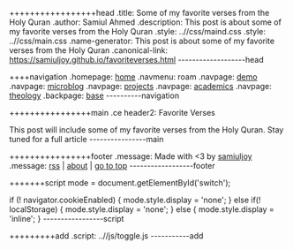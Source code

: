 +++++++++++++++++head
.title: Some of my favorite verses from the Holy Quran
.author: Samiul Ahmed
.description: This post is about some of my favorite verses from the Holy Quran
.style: ..//css/maind.css
.style: ..//css/main.css
.name-generator: This post is about some of my favorite verses from the Holy Quran
.canonical-link: https://samiuljoy.github.io/favoriteverses.html
-------------------head

++++navigation
.homepage: [home](..//index.html)
.navmenu: roam
.navpage: [demo](..//demo/base.html)
.navpage: [microblog](..//microblog/base.html)
.navpage: [projects](..//projects/base.html)
.navpage: [academics](..//academics/base.html)
.navpage: [theology](..//../theology/base.html)
.backpage: [base](base.html)
----------navigation

++++++++++++++++main
.ce header2: Favorite Verses

This post will include some of my favorite verses from the Holy Quran. Stay tuned for a full article
----------------main

++++++++++++++++footer
.message: Made with <3 by [samiuljoy](https://github.com/samiuljoy)
.message: [rss](/rss.xml) | [about](/about.html) | [go to top](#)
------------------footer

+++++++script
mode = document.getElementById('switch');

if (! navigator.cookieEnabled) {
	mode.style.display = 'none';
}
else if(! localStorage) {
	mode.style.display = 'none';
}
else {
	mode.style.display = 'inline';
}
-----------------script

+++++++++add
.script: ..//js/toggle.js
-----------add

